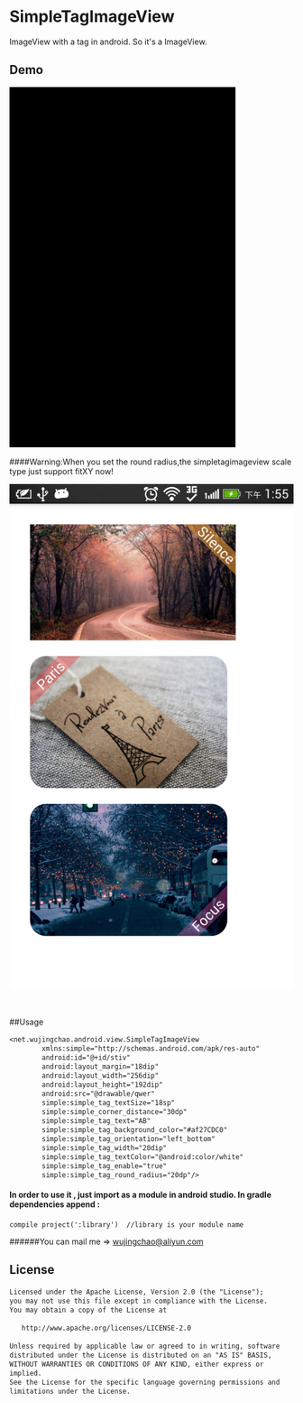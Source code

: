 # SimpleTagImageView
ImageView with a tag in android. So it's a ImageView.

## Demo

   <img src="./demo2.gif"  width="401" heigit="638" alt="Screenshot"/>


####Warning:When you set the round radius,the simpletagimageview scale type just  support fitXY now!
<br/>
<p>
   <img src="./demo.jpg"  width="540" heigit="960" alt="Screenshot"/>
</p>

<br/>

##Usage

    <net.wujingchao.android.view.SimpleTagImageView
            xmlns:simple="http://schemas.android.com/apk/res-auto"
            android:id="@+id/stiv"
            android:layout_margin="18dip"
            android:layout_width="256dip"
            android:layout_height="192dip"
            android:src="@drawable/qwer"
            simple:simple_tag_textSize="18sp"
            simple:simple_corner_distance="30dp"
            simple:simple_tag_text="AB"
            simple:simple_tag_background_color="#af27CDC0"
            simple:simple_tag_orientation="left_bottom"
            simple:simple_tag_width="20dip"
            simple:simple_tag_textColor="@android:color/white"
            simple:simple_tag_enable="true"
            simple:simple_tag_round_radius="20dp"/>
	
#### In order to use it , just import as a module in android studio. In gradle dependencies append :
	compile project(':library')  //library is your module name

######You can mail me => wujingchao@aliyun.com




License
-------

    Licensed under the Apache License, Version 2.0 (the "License");
    you may not use this file except in compliance with the License.
    You may obtain a copy of the License at

       http://www.apache.org/licenses/LICENSE-2.0

    Unless required by applicable law or agreed to in writing, software
    distributed under the License is distributed on an "AS IS" BASIS,
    WITHOUT WARRANTIES OR CONDITIONS OF ANY KIND, either express or implied.
    See the License for the specific language governing permissions and
    limitations under the License.
